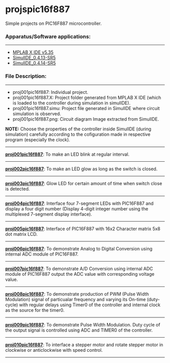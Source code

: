 
<!-- README.md file to the head repository projspic16f887. -->

# projspic16f887
Simple projects on PIC16F887 microcontroller.

### Apparatus/Software applications: 
---
- [MPLAB X IDE v5.35](https://www.microchip.com/en-us/development-tools-tools-and-software/mplab-x-ide)
- [SimulIDE_0.4.13-SR5](https://www.simulide.com/p/home.html)
- [SimulIDE_0.4.14-SR5](https://www.simulide.com/p/home.html)

### File Description:
---
- proj001pic16f887: Individual project.
- proj001pic16f887.X: Project folder generated from MPLAB X IDE (which is loaded to the controller during simulation in simulIDE).
- proj001pic16f887.simu: Project file generated in SimulIDE where circuit simulation is observed.
- proj001pic16f887.png: Circuit diagram Image extracted from SimulIDE.


**NOTE:** Choose the properties of the controller inside SimulIDE (during simulation) carefully according to the cofiguration made in respective program (especially the clock).

---
**[proj001pic16f887](proj001pic16f887)**: To make an LED blink at regular interval.

---
**[proj002pic16f887](proj002pic16f887)**: To make an LED glow as long as the switch is closed.

---
**[proj003pic16f887](proj003pic16f887)**: Glow LED for certain amount of time when switch close is detected.

---
**[proj004pic16f887](proj004pic16f887)**: Interface four 7-segment LEDs with PIC16F887 and display a four digit number (Display 4-digit integer number using the multiplexed 7-segment display interface).

---
**[proj005pic16f887](proj005pic16f887)**: Interface of PIC16F887 with 16x2 Character matrix 5x8 dot matrix LCD.

---
**[proj006pic16f887](proj006pic16f887)**: To demonstrate Analog to Digital Conversion using internal ADC module of PIC16F887.

---
**[proj007pic16f887](proj007pic16f887)**: To demonstrate A/D Conversion using internal ADC module of PIC16F887 output the ADC value with corresponding voltage value.

---
**[proj008pic16f887](proj008pic16f887)**: To demonstrate production of PWM (Pulse Width Modulation) signal of particualar frequency and varying its On-time (duty-cycle) with regular delays using Timer0 of the controller and internal clock as the source for the timer0.

---
**[proj009pic16f887](proj009pic16f887)**: To demonstrate Pulse Width Modulation. Duty cycle of the output signal is controlled using ADC and TIMER0 of the controller.

---
**[proj010pic16f887](proj010pic16f887)**: To interface a stepper motor and rotate stepper motor in clockwise or anticlockwise with speed control.

---
